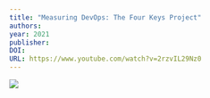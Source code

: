 ```yaml
---
title: "Measuring DevOps: The Four Keys Project"
authors: 
year: 2021
publisher: 
DOI: 
URL: https://www.youtube.com/watch?v=2rzvIL29Nz0
---
```

![](https://www.youtube.com/watch?v=2rzvIL29Nz0)
